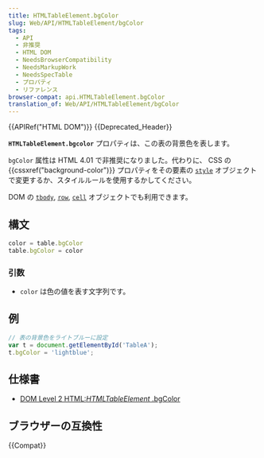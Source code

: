 ```yaml
---
title: HTMLTableElement.bgColor
slug: Web/API/HTMLTableElement/bgColor
tags:
  - API
  - 非推奨
  - HTML DOM
  - NeedsBrowserCompatibility
  - NeedsMarkupWork
  - NeedsSpecTable
  - プロパティ
  - リファレンス
browser-compat: api.HTMLTableElement.bgColor
translation_of: Web/API/HTMLTableElement/bgColor
---
```

{{APIRef("HTML DOM")}} {{Deprecated_Header}}

**`HTMLTableElement.bgcolor`** プロパティは、この表の背景色を表します。

`bgColor` 属性は HTML 4.01 で非推奨になりました。代わりに、 CSS の {{cssxref("background-color")}} プロパティをその要素の [`style`](/ja/docs/Web/API/HTMLElement/style) オブジェクトで変更するか、スタイルルールを使用するかしてください。

DOM の [`tbody`](/ja/docs/Web/API/HTMLTableElement/tBodies), [`row`](/ja/docs/Web/API/HTMLTableElement/rows), [`cell`](/ja/docs/DOM/table.cells) オブジェクトでも利用できます。

## 構文

```js
color = table.bgColor
table.bgColor = color
```

### 引数

- `color` は色の値を表す文字列です。

## 例

```js
// 表の背景色をライトブルーに設定
var t = document.getElementById('TableA');
t.bgColor = 'lightblue';
```

## 仕様書

- [DOM Level 2
  HTML:_HTMLTableElement_ .bgColor](https://www.w3.org/TR/DOM-Level-2-HTML/html.html#ID-83532985)

## ブラウザーの互換性

{{Compat}}
